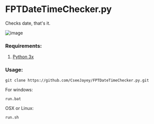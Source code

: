 # FPTDateTimeChecker.py
Checks date, that's it.

![image](https://github.com/CseeJayey/FPTDateTimeChecker.py/assets/128929962/7fee278d-d1c2-4fa1-ac1d-2474b2d93d8f)

### Requirements:
1. [Python 3x](https://www.python.org/downloads/)

### Usage:
```
git clone https://github.com/CseeJayey/FPTDateTimeChecker.py.git
```

For windows:
```
run.bat
```
OSX or Linux:
```
run.sh
```

